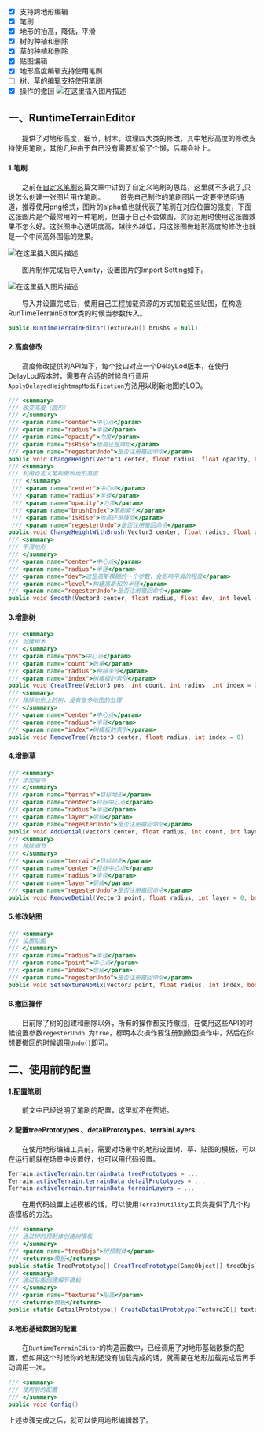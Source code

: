  - [x] 支持跨地形编辑
 - [x] 笔刷
 - [x] 地形的抬高，降低，平滑
 - [x] 树的种植和删除
 - [x] 草的种植和删除
 - [x] 贴图编辑
 - [x] 地形高度编辑支持使用笔刷
 - [ ] 树、草的编辑支持使用笔刷
 - [x] 操作的撤回 
![在这里插入图片描述](https://img-blog.csdnimg.cn/20200116213945751.png?)
## 一、RuntimeTerrainEditor
&emsp;&emsp;提供了对地形高度，细节，树木，纹理四大类的修改，其中地形高度的修改支持使用笔刷，其他几种由于自已没有需要就偷了个懒，后期会补上。
#### 1.笔刷
&emsp;&emsp;之前在[自定义笔刷](https://blog.csdn.net/xdedzl/article/details/85546694)这篇文章中讲到了自定义笔刷的思路，这里就不多说了,只说怎么创建一张图片用作笔刷。
&emsp;&emsp;首先自己制作的笔刷图片一定要带透明通道，推荐使用png格式，图片的alpha值也就代表了笔刷在对应位置的强度，下面这张图片是个最常用的一种笔刷，但由于自己不会做图，实际运用时使用这张图效果不怎么好。这张图中心透明度高，越往外越低，用这张图做地形高度的修改也就是一个中间高外围低的效果。

![在这里插入图片描述](https://img-blog.csdnimg.cn/20200108233200989.png?)

&emsp;&emsp;图片制作完成后导入unity，设置图片的Import Setting如下。

![在这里插入图片描述](https://img-blog.csdnimg.cn/20200108234017454.PNG)

&emsp;&emsp;导入并设置完成后，使用自己工程加载资源的方式加载这些贴图，在构造RunTimeTerrainEditor类的时候当参数传入。

```csharp
public RuntimeTerrainEditor(Texture2D[] brushs = null)
```
#### 2.高度修改
&emsp;&emsp;高度修改提供的API如下，每个接口对应一个DelayLod版本，在使用DelayLod版本时，需要在合适的时候自行调用`ApplyDelayedHeightmapModification`方法用以刷新地图的LOD。

```csharp
/// <summary>
/// 改变高度（圆形）
/// </summary>
/// <param name="center">中心点</param>
/// <param name="radius">半径</param>
/// <param name="opacity">力度</param>
/// <param name="isRise">抬高还是降低</param>
/// <param name="regesterUndo">是否注册撤回命令</param>
public void ChangeHeight(Vector3 center, float radius, float opacity, bool isRise = true, bool regesterUndo = false)
/// <summary>
/// 利用自定义笔刷更改地形高度
 /// </summary>
 /// <param name="center">中心点</param>
 /// <param name="radius">半径</param>
 /// <param name="opacity">力度</param>
 /// <param name="brushIndex">笔刷索引</param>
 /// <param name="isRise">抬高还是降低</param>
 /// <param name="regesterUndo">是否注册撤回命令</param>
public void ChangeHeightWithBrush(Vector3 center, float radius, float opacity, int brushIndex = 0, bool isRise = true, bool regesterUndo = false)
/// <summary>
/// 平滑地形
/// </summary>
/// <param name="center">中心点</param>
/// <param name="radius">半径</param>
/// <param name="dev">这是高斯模糊的一个参数，会影响平滑的程度</param>
/// <param name="level">构建高斯和的半径</param>
/// <param name="regesterUndo">是否注册撤回命令</param>
public void Smooth(Vector3 center, float radius, float dev, int level = 3, bool regesterUndo = false)
```
#### 3.增删树
```csharp
/// <summary>
/// 创建树木
/// </summary>
/// <param name="pos">中心点</param>
/// <param name="count">数量</param>
/// <param name="radius">种植半径</param>
/// <param name="index">树模板的索引</param>
public void CreatTree(Vector3 pos, int count, int radius, int index = 0)
/// <summary>
/// 移除地形上的树，没有做多地图的处理
/// </summary>
/// <param name="center">中心点</param>
/// <param name="radius">半径</param>
/// <param name="index">树模板的索引</param> 
public void RemoveTree(Vector3 center, float radius, int index = 0)
```
#### 4.增删草
```csharp
/// <summary>
/// 添加细节
/// </summary>
/// <param name="terrain">目标地形</param>
/// <param name="center">目标中心点</param>
/// <param name="radius">半径</param>
/// <param name="layer">层级</param>
/// <param name="regesterUndo">是否注册撤回命令</param>
public void AddDetial(Vector3 center, float radius, int count, int layer = 0, bool regesterUndo = false)
/// <summary>
/// 移除细节
/// </summary>
/// <param name="terrain">目标地形</param>
/// <param name="center">目标中心点</param>
/// <param name="radius">半径</param>
/// <param name="layer">层级</param>
/// <param name="regesterUndo">是否注册撤回命令</param>
public void RemoveDetial(Vector3 point, float radius, int layer = 0, bool regesterUndo = false)
```
#### 5.修改贴图
```csharp
/// <summary>
/// 设置贴图
/// </summary>
/// <param name="radius">半径</param>
/// <param name="point">中心点</param>
/// <param name="index">层级</param>
/// <param name="regesterUndo">是否注册撤回命令</param>
public void SetTextureNoMix(Vector3 point, float radius, int index, bool regesterUndo = false)
```

#### 6.撤回操作
&emsp;&emsp;目前除了树的创建和删除以外，所有的操作都支持撤回，在使用这些API的时候设置参数`regesterUndo `为`true`，标明本次操作要注册到撤回操作中，然后在你想要撤回的时候调用`Undo()`即可。

## 二、使用前的配置
#### 1.配置笔刷
&emsp;&emsp;前文中已经说明了笔刷的配置，这里就不在赘述。
#### 2.配置treePrototypes 、detailPrototypes、terrainLayers 
&emsp;&emsp;在使用地形编辑工具前，需要对场景中的地形设置树、草、贴图的模板，可以在运行前就在场景中设置好，也可以用代码设置。
```csharp
Terrain.activeTerrain.terrainData.treePrototypes = ...
Terrain.activeTerrain.terrainData.detailPrototypes = ...
Terrain.activeTerrain.terrainData.terrainLayers = ...
```
&emsp;&emsp;在用代码设置上述模板的话，可以使用`TerrainUtility`工具类提供了几个构造模板的方法。

```csharp
/// <summary>
/// 通过树的预制体创建树模板
/// </summary>
/// <param name="treeObjs">树预制体</param>
/// <returns>模板</returns>
public static TreePrototype[] CreatTreePrototype(GameObject[] treeObjs)
/// <summary>
/// 通过贴图创建细节模板
/// </summary>
/// <param name="textures">贴图</param>
/// <returns>模板</returns>
public static DetailPrototype[] CreateDetailPrototype(Texture2D[] textures)
```
#### 3.地形基础数据的配置
&emsp;&emsp;在`RuntimeTerrainEditor`的构造函数中，已经调用了对地形基础数据的配置，但如果这个时候你的地形还没有加载完成的话，就需要在地形加载完成后再手动调用一次。
```csharp
/// <summary>
/// 使用前的配置
/// </summary>
public void Config()
```

上述步骤完成之后，就可以使用地形编辑器了。
